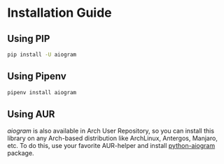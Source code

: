 # Installation Guide

## Using PIP
```bash
pip install -U aiogram
```

## Using Pipenv
```bash
pipenv install aiogram
```

## Using AUR
*aiogram* is also available in Arch User Repository, so you can install this library on any Arch-based distribution like ArchLinux, Antergos, Manjaro, etc. To do this, use your favorite AUR-helper and install [python-aiogram](https://aur.archlinux.org/packages/python-aiogram/) package.
